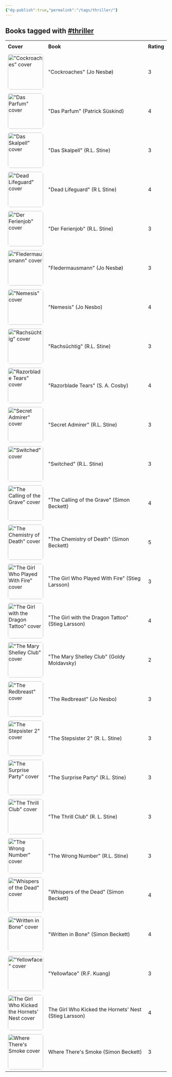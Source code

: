```yaml
---
{"dg-publish":true,"permalink":"/tags/thriller/"}
---
```



<h2><span>Books tagged with <a href="#thriller" class="tag" target="_blank" rel="noopener nofollow">#thriller</a></span></h2><table style="border-collapse: collapse; width: 100%; font-family: inherit;"><tbody><tr><th style="text-align: left; padding: 8px; border-bottom: 2px solid var(--text-accent); background-color: var(--background-secondary);">Cover</th><th style="text-align: left; padding: 8px; border-bottom: 2px solid var(--text-accent); background-color: var(--background-secondary);">Book</th><th style="text-align: left; padding: 8px; border-bottom: 2px solid var(--text-accent); background-color: var(--background-secondary);">Rating</th></tr><tr style="background-color: var(--background-primary); transition: background-color 0.2s;"><td style="padding: 6px 8px;"><a href="obsidian://open?vault=Obsidian%20Vault&amp;file=books%2FJo%20Nesb%C3%B8%20-%20Cockroaches.md"><img src="http://books.google.com/books/content?id=p7QLnwEACAAJ&amp;printsec=frontcover&amp;img=1&amp;zoom=1&amp;source=gbs_api" alt="&quot;Cockroaches&quot; cover" width="110" style="border-radius: 6px;"></a></td><td style="padding: 6px 8px;"><a href="obsidian://open?vault=Obsidian%20Vault&amp;file=books%2FJo%20Nesb%C3%B8%20-%20Cockroaches.md" style="text-decoration: none; color: var(--text-normal);">"Cockroaches" (Jo Nesbø)</a></td><td style="padding: 6px 8px;">3</td></tr><tr style="background-color: var(--background-modifier-hover); transition: background-color 0.2s;"><td style="padding: 6px 8px;"><a href="obsidian://open?vault=Obsidian%20Vault&amp;file=books%2FPatrick%20S%C3%BCskind%20-%20Das%20Parfum.md"><img src="http://books.google.com/books/content?id=PWttAgAAQBAJ&amp;printsec=frontcover&amp;img=1&amp;zoom=1&amp;edge=curl&amp;source=gbs_api" alt="&quot;Das Parfum&quot; cover" width="110" style="border-radius: 6px;"></a></td><td style="padding: 6px 8px;"><a href="obsidian://open?vault=Obsidian%20Vault&amp;file=books%2FPatrick%20S%C3%BCskind%20-%20Das%20Parfum.md" style="text-decoration: none; color: var(--text-normal);">"Das Parfum" (Patrick Süskind)</a></td><td style="padding: 6px 8px;">4</td></tr><tr style="background-color: var(--background-primary); transition: background-color 0.2s;"><td style="padding: 6px 8px;"><a href="obsidian://open?vault=Obsidian%20Vault&amp;file=books%2FRL%20Stine%20-%20Fear%20Street%205%20-%20Das%20Skalpell.md"><img src="http://books.google.com/books/content?id=2P93DwAAQBAJ&amp;printsec=frontcover&amp;img=1&amp;zoom=1&amp;edge=curl&amp;source=gbs_api" alt="&quot;Das Skalpell&quot; cover" width="110" style="border-radius: 6px;"></a></td><td style="padding: 6px 8px;"><a href="obsidian://open?vault=Obsidian%20Vault&amp;file=books%2FRL%20Stine%20-%20Fear%20Street%205%20-%20Das%20Skalpell.md" style="text-decoration: none; color: var(--text-normal);">"Das Skalpell" (R.L. Stine)</a></td><td style="padding: 6px 8px;">3</td></tr><tr style="background-color: var(--background-modifier-hover); transition: background-color 0.2s;"><td style="padding: 6px 8px;"><a href="obsidian://open?vault=Obsidian%20Vault&amp;file=books%2FR%20L%20Stine%20-%20Dead%20Lifeguard.md"><img src="http://books.google.com/books/content?id=qrsoEPi9wQ4C&amp;printsec=frontcover&amp;img=1&amp;zoom=1&amp;edge=curl&amp;source=gbs_api" alt="&quot;Dead Lifeguard&quot; cover" width="110" style="border-radius: 6px;"></a></td><td style="padding: 6px 8px;"><a href="obsidian://open?vault=Obsidian%20Vault&amp;file=books%2FR%20L%20Stine%20-%20Dead%20Lifeguard.md" style="text-decoration: none; color: var(--text-normal);">"Dead Lifeguard" (R L Stine)</a></td><td style="padding: 6px 8px;">4</td></tr><tr style="background-color: var(--background-primary); transition: background-color 0.2s;"><td style="padding: 6px 8px;"><a href="obsidian://open?vault=Obsidian%20Vault&amp;file=books%2FRL%20Stine%20-%20Fear%20Street%2041%20-%20Der%20Ferienjob.md"><img src="http://books.google.com/books/content?id=FC3pDwAAQBAJ&amp;printsec=frontcover&amp;img=1&amp;zoom=1&amp;edge=curl&amp;source=gbs_api" alt="&quot;Der Ferienjob&quot; cover" width="110" style="border-radius: 6px;"></a></td><td style="padding: 6px 8px;"><a href="obsidian://open?vault=Obsidian%20Vault&amp;file=books%2FRL%20Stine%20-%20Fear%20Street%2041%20-%20Der%20Ferienjob.md" style="text-decoration: none; color: var(--text-normal);">"Der Ferienjob" (R.L. Stine)</a></td><td style="padding: 6px 8px;">3</td></tr><tr style="background-color: var(--background-modifier-hover); transition: background-color 0.2s;"><td style="padding: 6px 8px;"><a href="obsidian://open?vault=Obsidian%20Vault&amp;file=books%2FJo%20Nesb%C3%B8%20-%20Fledermausmann.md"><img src="https://cdn.thestorygraph.com/nkwy5kcqfq76urzxglefosphaukc" alt="&quot;Fledermausmann&quot; cover" width="110" style="border-radius: 6px;"></a></td><td style="padding: 6px 8px;"><a href="obsidian://open?vault=Obsidian%20Vault&amp;file=books%2FJo%20Nesb%C3%B8%20-%20Fledermausmann.md" style="text-decoration: none; color: var(--text-normal);">"Fledermausmann" (Jo Nesbø)</a></td><td style="padding: 6px 8px;">3</td></tr><tr style="background-color: var(--background-primary); transition: background-color 0.2s;"><td style="padding: 6px 8px;"><a href="obsidian://open?vault=Obsidian%20Vault&amp;file=books%2FJo%20Nesbo%20-%20Nemesis.md"><img src="http://books.google.com/books/content?id=MBQDIIKPmuYC&amp;printsec=frontcover&amp;img=1&amp;zoom=1&amp;edge=curl&amp;source=gbs_api" alt="&quot;Nemesis&quot; cover" width="110" style="border-radius: 6px;"></a></td><td style="padding: 6px 8px;"><a href="obsidian://open?vault=Obsidian%20Vault&amp;file=books%2FJo%20Nesbo%20-%20Nemesis.md" style="text-decoration: none; color: var(--text-normal);">"Nemesis" (Jo Nesbo)</a></td><td style="padding: 6px 8px;">4</td></tr><tr style="background-color: var(--background-modifier-hover); transition: background-color 0.2s;"><td style="padding: 6px 8px;"><a href="obsidian://open?vault=Obsidian%20Vault&amp;file=books%2FRL%20Stine%20-%20Fear%20Street%2010%20-%20Rachs%C3%BCchtig.md"><img src="http://books.google.com/books/content?id=yEt4DwAAQBAJ&amp;printsec=frontcover&amp;img=1&amp;zoom=1&amp;edge=curl&amp;source=gbs_api" alt="&quot;Rachsüchtig&quot; cover" width="110" style="border-radius: 6px;"></a></td><td style="padding: 6px 8px;"><a href="obsidian://open?vault=Obsidian%20Vault&amp;file=books%2FRL%20Stine%20-%20Fear%20Street%2010%20-%20Rachs%C3%BCchtig.md" style="text-decoration: none; color: var(--text-normal);">"Rachsüchtig" (R.L. Stine)</a></td><td style="padding: 6px 8px;">3</td></tr><tr style="background-color: var(--background-primary); transition: background-color 0.2s;"><td style="padding: 6px 8px;"><a href="obsidian://open?vault=Obsidian%20Vault&amp;file=books%2FS%20A%20Cosby%20-%20Razorblade%20Tears.md"><img src="http://books.google.com/books/content?id=J4YUEAAAQBAJ&amp;printsec=frontcover&amp;img=1&amp;zoom=1&amp;edge=curl&amp;source=gbs_api" alt="&quot;Razorblade Tears&quot; cover" width="110" style="border-radius: 6px;"></a></td><td style="padding: 6px 8px;"><a href="obsidian://open?vault=Obsidian%20Vault&amp;file=books%2FS%20A%20Cosby%20-%20Razorblade%20Tears.md" style="text-decoration: none; color: var(--text-normal);">"Razorblade Tears" (S. A. Cosby)</a></td><td style="padding: 6px 8px;">4</td></tr><tr style="background-color: var(--background-modifier-hover); transition: background-color 0.2s;"><td style="padding: 6px 8px;"><a href="obsidian://open?vault=Obsidian%20Vault&amp;file=books%2FRL%20Stine%20-%20Secret%20Admirer.md"><img src="http://books.google.com/books/content?id=ZRU5wuTdVFwC&amp;printsec=frontcover&amp;img=1&amp;zoom=1&amp;edge=curl&amp;source=gbs_api" alt="&quot;Secret Admirer&quot; cover" width="110" style="border-radius: 6px;"></a></td><td style="padding: 6px 8px;"><a href="obsidian://open?vault=Obsidian%20Vault&amp;file=books%2FRL%20Stine%20-%20Secret%20Admirer.md" style="text-decoration: none; color: var(--text-normal);">"Secret Admirer" (R.L. Stine)</a></td><td style="padding: 6px 8px;">3</td></tr><tr style="background-color: var(--background-primary); transition: background-color 0.2s;"><td style="padding: 6px 8px;"><a href="obsidian://open?vault=Obsidian%20Vault&amp;file=books%2FRL%20Stine%20-%20Switched.md"><img src="http://books.google.com/books/content?id=bv7L4LuM6o0C&amp;printsec=frontcover&amp;img=1&amp;zoom=1&amp;edge=curl&amp;source=gbs_api" alt="&quot;Switched&quot; cover" width="110" style="border-radius: 6px;"></a></td><td style="padding: 6px 8px;"><a href="obsidian://open?vault=Obsidian%20Vault&amp;file=books%2FRL%20Stine%20-%20Switched.md" style="text-decoration: none; color: var(--text-normal);">"Switched" (R.L. Stine)</a></td><td style="padding: 6px 8px;">3</td></tr><tr style="background-color: var(--background-modifier-hover); transition: background-color 0.2s;"><td style="padding: 6px 8px;"><a href="obsidian://open?vault=Obsidian%20Vault&amp;file=books%2FSimon%20Beckett%20-%20The%20Calling%20of%20the%20Grave.md"><img src="http://books.google.com/books/content?id=pwdV0QJZ2VsC&amp;printsec=frontcover&amp;img=1&amp;zoom=1&amp;edge=curl&amp;source=gbs_api" alt="&quot;The Calling of the Grave&quot; cover" width="110" style="border-radius: 6px;"></a></td><td style="padding: 6px 8px;"><a href="obsidian://open?vault=Obsidian%20Vault&amp;file=books%2FSimon%20Beckett%20-%20The%20Calling%20of%20the%20Grave.md" style="text-decoration: none; color: var(--text-normal);">"The Calling of the Grave" (Simon Beckett)</a></td><td style="padding: 6px 8px;">4</td></tr><tr style="background-color: var(--background-primary); transition: background-color 0.2s;"><td style="padding: 6px 8px;"><a href="obsidian://open?vault=Obsidian%20Vault&amp;file=books%2FSimon%20Beckett%20-%20The%20Chemistry%20of%20Death.md"><img src="http://books.google.com/books/content?id=kquC1IOVn7sC&amp;printsec=frontcover&amp;img=1&amp;zoom=1&amp;edge=curl&amp;source=gbs_api" alt="&quot;The Chemistry of Death&quot; cover" width="110" style="border-radius: 6px;"></a></td><td style="padding: 6px 8px;"><a href="obsidian://open?vault=Obsidian%20Vault&amp;file=books%2FSimon%20Beckett%20-%20The%20Chemistry%20of%20Death.md" style="text-decoration: none; color: var(--text-normal);">"The Chemistry of Death" (Simon Beckett)</a></td><td style="padding: 6px 8px;">5</td></tr><tr style="background-color: var(--background-modifier-hover); transition: background-color 0.2s;"><td style="padding: 6px 8px;"><a href="obsidian://open?vault=Obsidian%20Vault&amp;file=books%2FStieg%20Larsson%20-%20The%20Girl%20Who%20Played%20With%20Fire.md"><img src="http://books.google.com/books/content?id=filhBQAAQBAJ&amp;printsec=frontcover&amp;img=1&amp;zoom=1&amp;edge=curl&amp;source=gbs_api" alt="&quot;The Girl Who Played With Fire&quot; cover" width="110" style="border-radius: 6px;"></a></td><td style="padding: 6px 8px;"><a href="obsidian://open?vault=Obsidian%20Vault&amp;file=books%2FStieg%20Larsson%20-%20The%20Girl%20Who%20Played%20With%20Fire.md" style="text-decoration: none; color: var(--text-normal);">"The Girl Who Played With Fire" (Stieg Larsson)</a></td><td style="padding: 6px 8px;">3</td></tr><tr style="background-color: var(--background-primary); transition: background-color 0.2s;"><td style="padding: 6px 8px;"><a href="obsidian://open?vault=Obsidian%20Vault&amp;file=books%2FStieg%20Larsson%20-%20The%20Girl%20with%20the%20Dragon%20Tattoo.md"><img src="http://books.google.com/books/content?id=KL-wtQEACAAJ&amp;printsec=frontcover&amp;img=1&amp;zoom=1&amp;source=gbs_api" alt="&quot;The Girl with the Dragon Tattoo&quot; cover" width="110" style="border-radius: 6px;"></a></td><td style="padding: 6px 8px;"><a href="obsidian://open?vault=Obsidian%20Vault&amp;file=books%2FStieg%20Larsson%20-%20The%20Girl%20with%20the%20Dragon%20Tattoo.md" style="text-decoration: none; color: var(--text-normal);">"The Girl with the Dragon Tattoo" (Stieg Larsson)</a></td><td style="padding: 6px 8px;">4</td></tr><tr style="background-color: var(--background-modifier-hover); transition: background-color 0.2s;"><td style="padding: 6px 8px;"><a href="obsidian://open?vault=Obsidian%20Vault&amp;file=books%2FGoldy%20Moldavsky%20-%20The%20Mary%20Shelley%20Club.md"><img src="http://books.google.com/books/content?id=Ley3DwAAQBAJ&amp;printsec=frontcover&amp;img=1&amp;zoom=1&amp;edge=curl&amp;source=gbs_api" alt="&quot;The Mary Shelley Club&quot; cover" width="110" style="border-radius: 6px;"></a></td><td style="padding: 6px 8px;"><a href="obsidian://open?vault=Obsidian%20Vault&amp;file=books%2FGoldy%20Moldavsky%20-%20The%20Mary%20Shelley%20Club.md" style="text-decoration: none; color: var(--text-normal);">"The Mary Shelley Club" (Goldy Moldavsky)</a></td><td style="padding: 6px 8px;">2</td></tr><tr style="background-color: var(--background-primary); transition: background-color 0.2s;"><td style="padding: 6px 8px;"><a href="obsidian://open?vault=Obsidian%20Vault&amp;file=books%2FJo%20Nesbo%20-%20The%20Redbreast.md"><img src="http://books.google.com/books/content?id=_f5ciyvMUzUC&amp;printsec=frontcover&amp;img=1&amp;zoom=1&amp;edge=curl&amp;source=gbs_api" alt="&quot;The Redbreast&quot; cover" width="110" style="border-radius: 6px;"></a></td><td style="padding: 6px 8px;"><a href="obsidian://open?vault=Obsidian%20Vault&amp;file=books%2FJo%20Nesbo%20-%20The%20Redbreast.md" style="text-decoration: none; color: var(--text-normal);">"The Redbreast" (Jo Nesbo)</a></td><td style="padding: 6px 8px;">3</td></tr><tr style="background-color: var(--background-modifier-hover); transition: background-color 0.2s;"><td style="padding: 6px 8px;"><a href="obsidian://open?vault=Obsidian%20Vault&amp;file=books%2FR%20L%20Stine%20-%20The%20Stepsister%202.md"><img src="http://books.google.com/books/content?id=6K75uNwBf80C&amp;printsec=frontcover&amp;img=1&amp;zoom=1&amp;edge=curl&amp;source=gbs_api" alt="&quot;The Stepsister 2&quot; cover" width="110" style="border-radius: 6px;"></a></td><td style="padding: 6px 8px;"><a href="obsidian://open?vault=Obsidian%20Vault&amp;file=books%2FR%20L%20Stine%20-%20The%20Stepsister%202.md" style="text-decoration: none; color: var(--text-normal);">"The Stepsister 2" (R. L. Stine)</a></td><td style="padding: 6px 8px;">3</td></tr><tr style="background-color: var(--background-primary); transition: background-color 0.2s;"><td style="padding: 6px 8px;"><a href="obsidian://open?vault=Obsidian%20Vault&amp;file=books%2FRL%20Stine%20-%20The%20Surprise%20Party.md"><img src="http://books.google.com/books/content?id=yO7WDwAAQBAJ&amp;printsec=frontcover&amp;img=1&amp;zoom=1&amp;edge=curl&amp;source=gbs_api" alt="&quot;The Surprise Party&quot; cover" width="110" style="border-radius: 6px;"></a></td><td style="padding: 6px 8px;"><a href="obsidian://open?vault=Obsidian%20Vault&amp;file=books%2FRL%20Stine%20-%20The%20Surprise%20Party.md" style="text-decoration: none; color: var(--text-normal);">"The Surprise Party" (R.L. Stine)</a></td><td style="padding: 6px 8px;">3</td></tr><tr style="background-color: var(--background-modifier-hover); transition: background-color 0.2s;"><td style="padding: 6px 8px;"><a href="obsidian://open?vault=Obsidian%20Vault&amp;file=books%2FR%20L%20Stine%20-%20The%20Thrill%20Club.md"><img src="http://books.google.com/books/content?id=hQONI55NRxsC&amp;printsec=frontcover&amp;img=1&amp;zoom=1&amp;edge=curl&amp;source=gbs_api" alt="&quot;The Thrill Club&quot; cover" width="110" style="border-radius: 6px;"></a></td><td style="padding: 6px 8px;"><a href="obsidian://open?vault=Obsidian%20Vault&amp;file=books%2FR%20L%20Stine%20-%20The%20Thrill%20Club.md" style="text-decoration: none; color: var(--text-normal);">"The Thrill Club" (R. L. Stine)</a></td><td style="padding: 6px 8px;">3</td></tr><tr style="background-color: var(--background-primary); transition: background-color 0.2s;"><td style="padding: 6px 8px;"><a href="obsidian://open?vault=Obsidian%20Vault&amp;file=books%2FRL%20Stine%20-%20The%20Wrong%20Number.md"><img src="http://books.google.com/books/content?id=o3mAEAAAQBAJ&amp;printsec=frontcover&amp;img=1&amp;zoom=1&amp;edge=curl&amp;source=gbs_api" alt="&quot;The Wrong Number&quot; cover" width="110" style="border-radius: 6px;"></a></td><td style="padding: 6px 8px;"><a href="obsidian://open?vault=Obsidian%20Vault&amp;file=books%2FRL%20Stine%20-%20The%20Wrong%20Number.md" style="text-decoration: none; color: var(--text-normal);">"The Wrong Number" (R.L. Stine)</a></td><td style="padding: 6px 8px;">3</td></tr><tr style="background-color: var(--background-modifier-hover); transition: background-color 0.2s;"><td style="padding: 6px 8px;"><a href="obsidian://open?vault=Obsidian%20Vault&amp;file=books%2FSimon%20Beckett%20-%20Whispers%20of%20the%20Dead.md"><img src="http://books.google.com/books/content?id=2OqunQaQW74C&amp;printsec=frontcover&amp;img=1&amp;zoom=1&amp;edge=curl&amp;source=gbs_api" alt="&quot;Whispers of the Dead&quot; cover" width="110" style="border-radius: 6px;"></a></td><td style="padding: 6px 8px;"><a href="obsidian://open?vault=Obsidian%20Vault&amp;file=books%2FSimon%20Beckett%20-%20Whispers%20of%20the%20Dead.md" style="text-decoration: none; color: var(--text-normal);">"Whispers of the Dead" (Simon Beckett)</a></td><td style="padding: 6px 8px;">4</td></tr><tr style="background-color: var(--background-primary); transition: background-color 0.2s;"><td style="padding: 6px 8px;"><a href="obsidian://open?vault=Obsidian%20Vault&amp;file=books%2FSimon%20Beckett%20-%20Written%20in%20Bone.md"><img src="http://books.google.com/books/content?id=BUOCrUG71RgC&amp;printsec=frontcover&amp;img=1&amp;zoom=1&amp;edge=curl&amp;source=gbs_api" alt="&quot;Written in Bone&quot; cover" width="110" style="border-radius: 6px;"></a></td><td style="padding: 6px 8px;"><a href="obsidian://open?vault=Obsidian%20Vault&amp;file=books%2FSimon%20Beckett%20-%20Written%20in%20Bone.md" style="text-decoration: none; color: var(--text-normal);">"Written in Bone" (Simon Beckett)</a></td><td style="padding: 6px 8px;">4</td></tr><tr style="background-color: var(--background-modifier-hover); transition: background-color 0.2s;"><td style="padding: 6px 8px;"><a href="obsidian://open?vault=Obsidian%20Vault&amp;file=books%2FRF%20Kuang%20-%20Yellowface.md"><img src="http://books.google.com/books/content?id=iJPhEAAAQBAJ&amp;printsec=frontcover&amp;img=1&amp;zoom=1&amp;edge=curl&amp;source=gbs_api" alt="&quot;Yellowface&quot; cover" width="110" style="border-radius: 6px;"></a></td><td style="padding: 6px 8px;"><a href="obsidian://open?vault=Obsidian%20Vault&amp;file=books%2FRF%20Kuang%20-%20Yellowface.md" style="text-decoration: none; color: var(--text-normal);">"Yellowface" (R.F. Kuang)</a></td><td style="padding: 6px 8px;">3</td></tr><tr style="background-color: var(--background-primary); transition: background-color 0.2s;"><td style="padding: 6px 8px;"><a href="obsidian://open?vault=Obsidian%20Vault&amp;file=books%2FStieg%20Larsson%20-%20The%20Girl%20Who%20Kicked%20the%20Hornets'%20Nest.md"><img src="http://books.google.com/books/content?id=0F1hBQAAQBAJ&amp;printsec=frontcover&amp;img=1&amp;zoom=1&amp;edge=curl&amp;source=gbs_api" alt="The Girl Who Kicked the Hornets' Nest cover" width="110" style="border-radius: 6px;"></a></td><td style="padding: 6px 8px;"><a href="obsidian://open?vault=Obsidian%20Vault&amp;file=books%2FStieg%20Larsson%20-%20The%20Girl%20Who%20Kicked%20the%20Hornets'%20Nest.md" style="text-decoration: none; color: var(--text-normal);">The Girl Who Kicked the Hornets' Nest (Stieg Larsson)</a></td><td style="padding: 6px 8px;">4</td></tr><tr style="background-color: var(--background-modifier-hover); transition: background-color 0.2s;"><td style="padding: 6px 8px;"><a href="obsidian://open?vault=Obsidian%20Vault&amp;file=books%2FSimon%20Beckett%20-%20Where%20There's%20Smoke.md"><img src="http://books.google.com/books/content?id=LksyCgAAQBAJ&amp;printsec=frontcover&amp;img=1&amp;zoom=1&amp;edge=curl&amp;source=gbs_api" alt="Where There's Smoke cover" width="110" style="border-radius: 6px;"></a></td><td style="padding: 6px 8px;"><a href="obsidian://open?vault=Obsidian%20Vault&amp;file=books%2FSimon%20Beckett%20-%20Where%20There's%20Smoke.md" style="text-decoration: none; color: var(--text-normal);">Where There's Smoke (Simon Beckett)</a></td><td style="padding: 6px 8px;">3</td></tr></tbody></table>
